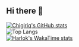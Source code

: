 ## Hi there 👋

<!--
**Chigiriq/Chigiriq** is a ✨ _special_ ✨ repository because its `README.md` (this file) appears on your GitHub profile.

Here are some ideas to get you started:

- 🔭 I’m currently working on ...
- 🌱 I’m currently learning ...
- 👯 I’m looking to collaborate on ...
- 🤔 I’m looking for help with ...
- 💬 Ask me about ...
- 📫 How to reach me: ...
- 😄 Pronouns: ...
- ⚡ Fun fact: ...
-->
[![Chigiriq's GitHub stats](https://github-readme-stats.vercel.app/api?username=Chigiriq)](https://github.com/anuraghazra/github-readme-stats)
<br />
![Top Langs](https://github-readme-stats.vercel.app/api/top-langs/?username=Chigiriq&layout=compact)
<br />
[![Harlok's WakaTime stats](https://github-readme-stats.vercel.app/api/wakatime?Chigiriq=ffflabs)](https://github.com/anuraghazra/github-readme-stats)
